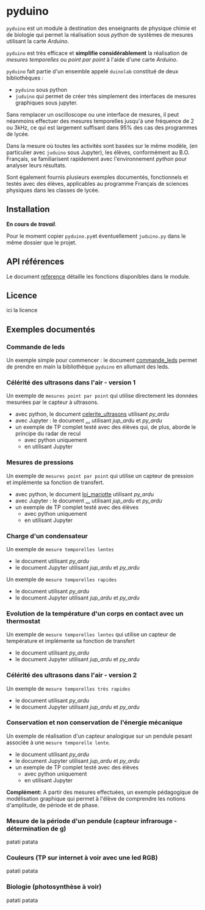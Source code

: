 # pyduino

`pyduino` est un module à destination des enseignants de physique chimie et de biologie qui permet la réalisation sous _python_ de systèmes de mesures utilisant la carte _Arduino_.

`pyduino` est très efficace et **simplifie considérablement** la réalisation de _mesures temporelles_ ou _point par point_ à l'aide d'une carte _Arduino_.

`pyduino` fait partie d'un ensemble appelé `duinolab` constitué de deux bibliothèques :
- `pyduino` sous python
- `juduino` qui permet de créer très simplement des interfaces de mesures graphiques sous jupyter.

Sans remplacer un oscilloscope ou une interface de mesures, il peut néanmoins effectuer des mesures temporelles jusqu'à une fréquence de 2 ou 3kHz, ce qui est largement suffisant dans 95% des cas des programmes de lycée.

Dans la mesure où toutes les activités sont basées sur le même modèle, (en particulier avec `juduino` sous Jupyter), les élèves, conformément au B.O. Français, se familiarisent rapidement avec l'environnement _python_ pour analyser leurs résultats.

Sont également fournis plusieurs exemples documentés, fonctionnels et testés avec des élèves, applicables au programme Français de sciences physiques dans les classes de lycée.

## Installation

**En cours de _travail_**.

Pour le moment copier `pyduino.py`et éventuellement `juduino.py` dans le même dossier que le projet.

## API références

Le document [reference](./docs/reference.md) détaille les fonctions disponibles dans le module.

## Licence

ici la licence

## Exemples documentés 

### Commande de leds 

Un exemple simple pour commencer : le document [commande_leds](./docs/commande_leds/commande_leds.md) permet de prendre en main la bibliothèque `pyduino` en allumant des leds.

### Célérité des ultrasons dans l'air - version 1

Un exemple de `mesures point par point` qui utilise directement les données mesurées par le capteur à ultrasons.

- avec python, le document [celerite_ultrasons](exemples_python/celerite_ultrasons/celerite_ultrasons.md) utilisant _py_ardu_
- avec Jupyter : le document [...]()  utilisant _jup_ardu_ et _py_ardu_
- un exemple de TP complet testé avec des élèves qui, de plus, aborde le principe du radar de recul
    - avec python uniquement
    - en utilisant Jupyter

### Mesures de pressions

Un exemple de `mesures point par point` qui utilise un capteur de pression et implémente sa fonction de transfert.

- avec python, le document [loi_mariotte](exemples_python/mesures_pression/loi_mariotte.md) utilisant _py_ardu_
- avec Jupyter : le document [...]()  utilisant _jup_ardu_ et _py_ardu_
- un exemple de TP complet testé avec des élèves
    - avec python uniquement
    - en utilisant Jupyter

### Charge d'un condensateur 
Un exemple de `mesure temporelles lentes`
- le document utilisant _py_ardu_
- le document Jupyter utilisant _jup_ardu_ et _py_ardu_

Un exemple de `mesure temporelles rapides`
- le document utilisant _py_ardu_
- le document Jupyter utilisant _jup_ardu_ et _py_ardu_

### Evolution de la température d'un corps en contact avec un thermostat
Un exemple de `mesure temporelles lentes` qui utilise un capteur de température et implémente sa fonction de transfert
- le document utilisant _py_ardu_
- le document Jupyter utilisant _jup_ardu_ et _py_ardu_

### Célérité des ultrasons dans l'air - version 2
Un exemple de `mesure temporelles très rapides`
- le document utilisant _py_ardu_
- le document Jupyter utilisant _jup_ardu_ et _py_ardu_

### Conservation et non conservation de l'énergie mécanique

Un exemple de réalisation d'un capteur analogique sur un pendule pesant associée à une `mesure temporelle lente`.

- le document utilisant _py_ardu_
- le document Jupyter utilisant _jup_ardu_ et _py_ardu_
- un exemple de TP complet testé avec des élèves
    - avec python uniquement
    - en utilisant Jupyter
    
**Complément:**  A partir des mesures effectuées, un exemple pédagogique de modélisation graphique qui permet à l'élève de comprendre les notions d'amplitude, de période et de phase.

### Mesure de la période d'un pendule (capteur infrarouge - détermination de g)

patati patata

### Couleurs (TP sur internet à voir avec une led RGB)

patati patata

### Biologie (photosynthèse à voir)

patati patata
